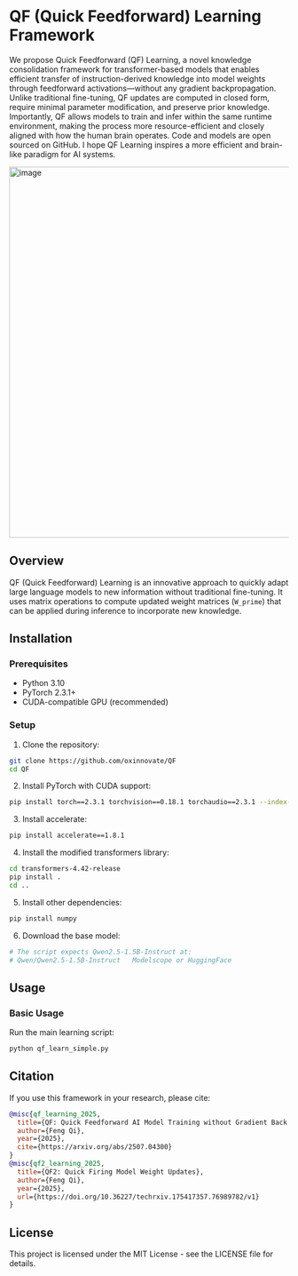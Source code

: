 # QF (Quick Feedforward) Learning Framework

We propose Quick Feedforward (QF) Learning, a novel knowledge consolidation framework for transformer-based models that enables efficient transfer of instruction-derived knowledge into model weights through feedforward activations—without any gradient backpropagation. Unlike traditional fine-tuning, QF updates are computed in closed form, require minimal parameter modification, and preserve prior knowledge. Importantly, QF allows models to train and infer within the same runtime environment, making the process more resource-efficient and closely aligned with how the human brain operates. Code and models are open sourced on GitHub. I hope QF Learning inspires a more efficient and brain-like paradigm for AI systems.


<img width="960" height="668" alt="image" src="https://github.com/user-attachments/assets/502df78e-e54d-4ded-8341-095b40a98c2b" />

## Overview

QF (Quick Feedforward) Learning is an innovative approach to quickly adapt large language models to new information without traditional fine-tuning. It uses matrix operations to compute updated weight matrices (`W_prime`) that can be applied during inference to incorporate new knowledge.


## Installation

### Prerequisites

- Python 3.10
- PyTorch 2.3.1+
- CUDA-compatible GPU (recommended)

### Setup

1. Clone the repository:
```bash
git clone https://github.com/oxinnovate/QF
cd QF
```

2. Install PyTorch with CUDA support:
```bash
pip install torch==2.3.1 torchvision==0.18.1 torchaudio==2.3.1 --index-url https://download.pytorch.org/whl/cu121
```

3. Install accelerate:
```bash
pip install accelerate==1.8.1
```

4. Install the modified transformers library:
```bash
cd transformers-4.42-release
pip install .
cd ..
```

5. Install other dependencies:
```bash
pip install numpy
```

6. Download the base model:
```bash
# The script expects Qwen2.5-1.5B-Instruct at:
# Qwen/Qwen2.5-1.5B-Instruct   Modelscope or HuggingFace
```

## Usage

### Basic Usage

Run the main learning script:

```bash
python qf_learn_simple.py
```

## Citation

If you use this framework in your research, please cite:

```bibtex
@misc{qf_learning_2025,
  title={QF: Quick Feedforward AI Model Training without Gradient Back Propagation},
  author={Feng Qi},
  year={2025},
  cite={https://arxiv.org/abs/2507.04300}
}
@misc{qf2_learning_2025,
  title={QF2: Quick Firing Model Weight Updates},
  author={Feng Qi},
  year={2025},
  url={https://doi.org/10.36227/techrxiv.175417357.76989782/v1}
}
```

## License

This project is licensed under the MIT License - see the LICENSE file for details.
